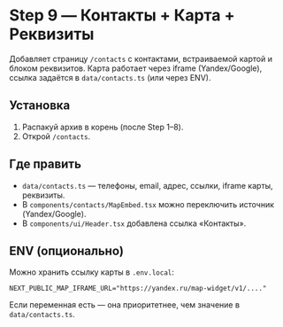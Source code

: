 # Step 9 — Контакты + Карта + Реквизиты

Добавляет страницу `/contacts` с контактами, встраиваемой картой и блоком реквизитов.
Карта работает через iframe (Yandex/Google), ссылка задаётся в `data/contacts.ts` (или через ENV).

## Установка
1) Распакуй архив в корень (после Step 1–8).
2) Открой `/contacts`.

## Где править
- `data/contacts.ts` — телефоны, email, адрес, ссылки, iframe карты, реквизиты.
- В `components/contacts/MapEmbed.tsx` можно переключить источник (Yandex/Google).
- В `components/ui/Header.tsx` добавлена ссылка «Контакты».

## ENV (опционально)
Можно хранить ссылку карты в `.env.local`:
```
NEXT_PUBLIC_MAP_IFRAME_URL="https://yandex.ru/map-widget/v1/...."
```
Если переменная есть — она приоритетнее, чем значение в `data/contacts.ts`.
